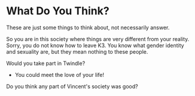 # What Do You Think?

These are just some things to think about, not necessarily answer.

So you are in this society where things are very different from your reality. Sorry, you do not know how to leave K3. You know what gender identity and sexuality are, but they mean nothing to these people. 

Would you take part in Twindle? 
- You could meet the love of your life!

Do you think any part of Vincent's society was good?




